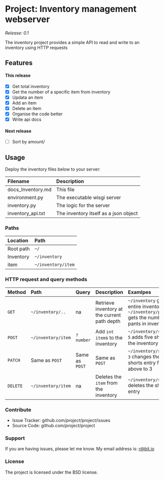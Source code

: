 # Project: Inventory management webserver
*Release: 0.1*


The inventory project provides a simple API to read and write to an inventory using HTTP requests

## Features

#### This release
- [x] Get total inventory
- [x] Get the number of a specific item from inventory
- [x] Updata an item
- [x] Add an item
- [x] Delete an item
- [x] Organise the code better
- [x] Write api docs

#### Next release

- [ ] Sort by amount/


## Usage

Deploy the inventory files below to your server:

| Filename | Description |
| :-- | :-- |
| docs_Inventory.md | This file |
| environment.py | The executable wisgi server |
| inventory.py | The logic for the server |
| inventory_api.txt | The inventory itself as a json object |

### Paths

| Location | Path |
| :-- | :-- |
| Root path | `~/`|
| Inventory | `~/inventory`|
| item | `~/inventory/item`|

### HTTP request and query methods

| Method | Path | Query | Description | Examlpes |
| :-- | :-- | :-- | :-- | :-- |
| `GET` | `~/inventory/..` | na |Retrieve inventory at the current path depth | `~/inventory` gets the entire inventory, `~/inventory/pants` gets the number of pants in inventory |
| `POST` | `~/inventory/item` | `?number` | Add `int` `item`s to the inventory | `~/inventory/shorts?5` adds five shorts to the inventory |
| `PATCH` | Same as `POST` | Same as `POST` | Same as `POST` | `~/inventory/shorts?3` changes the shorts entry from above to 3 |
| `DELETE` | `~/inventory/item` | na | Deletes the `item` from the inventory | `~/inventory/shorts` deletes the shorts entry |

### Contribute


- Issue Tracker: github.com/$project/$project/issues
- Source Code: github.com/$project/$project


### Support


If you are having issues, please let me know. My email address is: r@bit.io


### License

The project is licensed under the BSD license.
